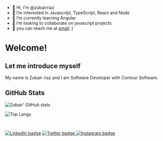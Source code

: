 - 👋 Hi, I’m @zubairriaz
- 👀 I’m interested in Javascript, TypeScript, React and Node
- 🌱 I’m currently learning Angular
- 💞️ I’m looking to collaborate on javascript projects
- 💼 you can reach me at [email](mailto:zubairriaz78696@gmail.com) :)

# Welcome! 

## Let me introduce myself

My name is Zubair riaz and I am Software Developer with Contour Software.

## GitHub Stats

![Zubair' GitHub stats](https://github-readme-stats.vercel.app/api?username=zubairriaz&theme=synthwave&show_icons=true&count_private=true "Andres' GutHub Stats")

![Top Langs](https://github-readme-stats.vercel.app/api/top-langs/?username=zubairriaz&theme=synthwave "Andres' Top Languages Card")

<br/>

<a href="https://www.linkedin.com/in/andres-villegas-79867ab7/"> ![LinkedIn badge](https://img.shields.io/badge/-LinkedIn-0e76a8?style=plastic&logo=linkedIn)</a>
<a href="https://twitter.com/thisisvillegas">![Twitter badge](https://img.shields.io/badge/-Twitter-1DA1F2?style=plastic&logo=Twitter) </a>
<a href="https://www.instagram.com/doktordres/">![Instagram badge](https://img.shields.io/badge/-Instagram-833AB4?style=plastic&logo=Instagram)</a>
